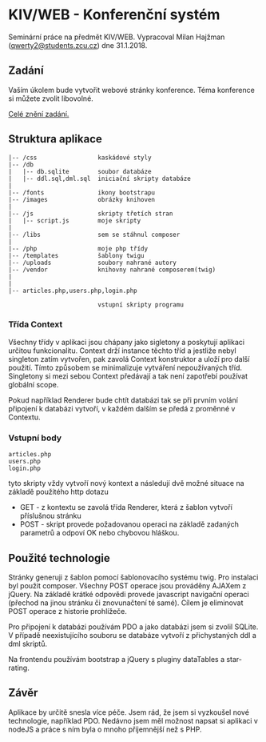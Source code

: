 # KIV/WEB - Konferenční systém

Seminární práce na předmět KIV/WEB. Vypracoval Milan Hajžman (qwerty2@students.zcu.cz) dne 31.1.2018.

## Zadání

Vaším úkolem bude vytvořit webové stránky konference.  Téma konference si můžete zvolit libovolné.

[Celé znění zadání.](SPECS.md)

## Struktura aplikace

```
|-- /css                 kaskádové styly
|-- /db
|   |-- db.sqlite        soubor databáze
|   |-- ddl.sql,dml.sql  iniciační skripty databáze
|
|-- /fonts               ikony bootstrapu
|-- /images              obrázky knihoven
|
|-- /js                  skripty třetích stran
|   |-- script.js        moje skripty
|
|-- /libs                sem se stáhnul composer
|
|-- /php                 moje php třídy
|-- /templates           šablony twigu
|-- /uploads             soubory nahrané autory
|-- /vendor              knihovny nahrané composerem(twig)
|
|
|-- articles.php,users.php,login.php 
                        
                         vstupní skripty programu
```
### Třída Context
Všechny třídy v aplikaci jsou chápany jako sigletony a poskytují aplikaci určitou funkcionalitu.
Context drží instance těchto tříd a jestliže nebyl singleton zatím vytvořen, 
pak zavolá Context konstruktor a uloží pro další použití. Tímto způsobem se minimalizuje vytváření nepoužívaných tříd.
Singletony si mezi sebou Context předávají a tak není zapotřebí používat globální scope.

Pokud například Renderer bude chtít databázi tak se při prvním volání připojení k databázi vytvoří, v každém dalším se předá z proměnné v Contextu.

### Vstupní body
```
articles.php
users.php
login.php
```

  tyto skripty vždy vytvoří nový kontext a následují dvě možné situace na základě použitého http dotazu
- GET - z kontextu se zavolá třída Renderer, která z šablon vytvoří příslušnou stránku
- POST - skript provede požadovanou operaci na základě zadaných parametrů a odpoví OK nebo chybovou hláškou.


## Použité technologie

Stránky generuji z šablon pomocí šablonovacího systému twig. Pro instalaci byl použit composer.
Všechny POST operace jsou prováděny AJAXem z jQuery. Na základě krátké odpovědi provede javascript navigační operaci (přechod na jinou stránku či znovunačtení té samé).
Cílem je eliminovat POST operace z historie prohlížeče.

Pro připojení k databázi používám PDO a jako databázi jsem si zvolil SQLite. V případě neexistujícího souboru se databáze vytvoří z přichystaných ddl a dml skriptů.

Na frontendu používám bootstrap a jQuery s pluginy dataTables a star-rating.

## Závěr
Aplikace by určitě snesla více péče.
 Jsem rád, že jsem si vyzkoušel nové technologie, například PDO.
 Nedávno jsem měl možnost napsat si aplikaci v nodeJS a práce s ním byla o mnoho příjemnější než s PHP.